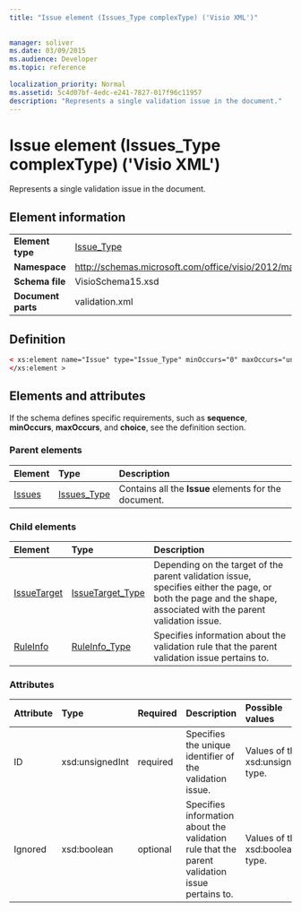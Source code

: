 ```yaml
---
title: "Issue element (Issues_Type complexType) ('Visio XML')"
 
 
manager: soliver
ms.date: 03/09/2015
ms.audience: Developer
ms.topic: reference
 
localization_priority: Normal
ms.assetid: 5c4d07bf-4edc-e241-7827-017f96c11957
description: "Represents a single validation issue in the document."
---
```


# Issue element (Issues_Type complexType) ('Visio XML')

Represents a single validation issue in the document.
  
## Element information

|||
|:-----|:-----|
|**Element type** <br/> |[Issue_Type](issue_type-complextypevisio-xml.md) <br/> |
|**Namespace** <br/> |http://schemas.microsoft.com/office/visio/2012/main  <br/> |
|**Schema file** <br/> |VisioSchema15.xsd  <br/> |
|**Document parts** <br/> |validation.xml  <br/> |
   
## Definition

```XML
< xs:element name="Issue" type="Issue_Type" minOccurs="0" maxOccurs="unbounded" >
</xs:element >
```

## Elements and attributes

If the schema defines specific requirements, such as **sequence**, **minOccurs**, **maxOccurs**, and **choice**, see the definition section. 
  
### Parent elements

|**Element**|**Type**|**Description**|
|:-----|:-----|:-----|
|[Issues](issues-element-validation_type-complextypevisio-xml.md) <br/> |[Issues_Type](issues_type-complextypevisio-xml.md) <br/> |Contains all the **Issue** elements for the document.  <br/> |
   
### Child elements

|**Element**|**Type**|**Description**|
|:-----|:-----|:-----|
|[IssueTarget](issuetarget-element-issue_type-complextypevisio-xml.md) <br/> |[IssueTarget_Type](issuetarget_type-complextypevisio-xml.md) <br/> |Depending on the target of the parent validation issue, specifies either the page, or both the page and the shape, associated with the parent validation issue.  <br/> |
|[RuleInfo](ruleinfo-element-issue_type-complextypevisio-xml.md) <br/> |[RuleInfo_Type](ruleinfo_type-complextypevisio-xml.md) <br/> |Specifies information about the validation rule that the parent validation issue pertains to.  <br/> |
   
### Attributes

|**Attribute**|**Type**|**Required**|**Description**|**Possible values**|
|:-----|:-----|:-----|:-----|:-----|
|ID  <br/> |xsd:unsignedInt  <br/> |required  <br/> |Specifies the unique identifier of the validation issue.  <br/> |Values of the xsd:unsignedInt type.  <br/> |
|Ignored  <br/> |xsd:boolean  <br/> |optional  <br/> |Specifies information about the validation rule that the parent validation issue pertains to.  <br/> |Values of the xsd:boolean type.  <br/> |
   

